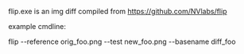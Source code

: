 flip.exe is an img diff compiled from https://github.com/NVlabs/flip

example cmdline:

  flip --reference orig_foo.png --test new_foo.png --basename diff_foo



